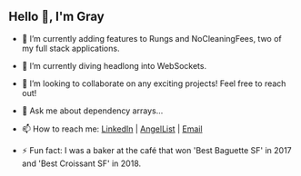 <h2>Hello 👋, I'm Gray</h2>

- 🔭 I’m currently adding features to Rungs and NoCleaningFees, two of my full stack applications.

- 🌱 I’m currently diving headlong into WebSockets.

- 👯 I’m looking to collaborate on any exciting projects! Feel free to reach out!

- 💬 Ask me about dependency arrays...

- 📫 How to reach me: [LinkedIn](https://www.linkedin.com/in/gray-nance/) | [AngelList](https://angel.co/u/gray-nance) | [Email](mailto:graynance@gmail.com?subject=[GitHub]:)

- ⚡ Fun fact: I was a baker at the café that won 'Best Baguette SF' in 2017 and 'Best Croissant SF' in 2018.

